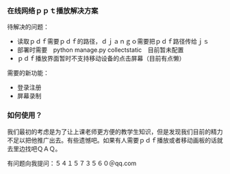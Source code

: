 ### 在线网络ｐｐｔ播放解决方案


待解决的问题：
- 读取ｐｄｆ需要ｐｄｆ的路径，ｄｊａｎｇｏ需要把ｐｄｆ路径传给ｊｓ
- 部署时需要　python manage.py collectstatic　目前暂未配置
- ｐｄｆ播放界面暂时不支持移动设备的点击屏幕（目前有点懒）

需要的新功能：
- 登录注册
- 屏幕录制

### 如何使用？

我们最初的考虑是为了让上课老师更方便的教学生知识，但是发现我们目前的精力不足以把他推广出去。有些遗憾吧。如果有人需要ｐｄｆ播放或者移动画板的话就去里边找吧ＱＡＱ。

有问题向我提问：５４１５７３５６０＠qq.com
